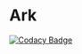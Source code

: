 # Ark
[![Codacy Badge](https://app.codacy.com/project/badge/Grade/537dbd44ce0645f184d4132d90cefff4)](https://app.codacy.com/gh/notpointless/ark/dashboard?utm_source=gh&utm_medium=referral&utm_content=&utm_campaign=Badge_grade)